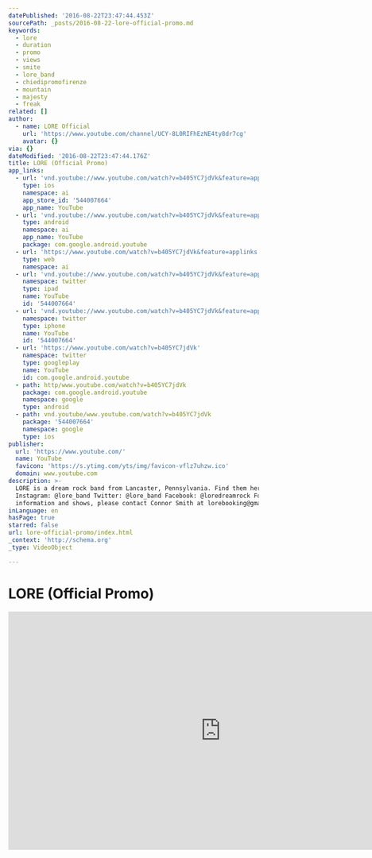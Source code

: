 ```yaml
---
datePublished: '2016-08-22T23:47:44.453Z'
sourcePath: _posts/2016-08-22-lore-official-promo.md
keywords:
  - lore
  - duration
  - promo
  - views
  - smite
  - lore_band
  - chiedipromofirenze
  - mountain
  - majesty
  - freak
related: []
author:
  - name: LORE Official
    url: 'https://www.youtube.com/channel/UCY-8L0RIFhEzNE4ty8dr7cg'
    avatar: {}
via: {}
dateModified: '2016-08-22T23:47:44.176Z'
title: LORE (Official Promo)
app_links:
  - url: 'vnd.youtube://www.youtube.com/watch?v=b405YC7jdVk&feature=applinks'
    type: ios
    namespace: ai
    app_store_id: '544007664'
    app_name: YouTube
  - url: 'vnd.youtube://www.youtube.com/watch?v=b405YC7jdVk&feature=applinks'
    type: android
    namespace: ai
    app_name: YouTube
    package: com.google.android.youtube
  - url: 'https://www.youtube.com/watch?v=b405YC7jdVk&feature=applinks'
    type: web
    namespace: ai
  - url: 'vnd.youtube://www.youtube.com/watch?v=b405YC7jdVk&feature=applinks'
    namespace: twitter
    type: ipad
    name: YouTube
    id: '544007664'
  - url: 'vnd.youtube://www.youtube.com/watch?v=b405YC7jdVk&feature=applinks'
    namespace: twitter
    type: iphone
    name: YouTube
    id: '544007664'
  - url: 'https://www.youtube.com/watch?v=b405YC7jdVk'
    namespace: twitter
    type: googleplay
    name: YouTube
    id: com.google.android.youtube
  - path: http/www.youtube.com/watch?v=b405YC7jdVk
    package: com.google.android.youtube
    namespace: google
    type: android
  - path: vnd.youtube/www.youtube.com/watch?v=b405YC7jdVk
    package: '544007664'
    namespace: google
    type: ios
publisher:
  url: 'https://www.youtube.com/'
  name: YouTube
  favicon: 'https://s.ytimg.com/yts/img/favicon-vflz7uhzw.ico'
  domain: www.youtube.com
description: >-
  LORE is a dream rock band from Lancaster, Pennsylvania. Find them here:
  Instagram: @lore_band Twitter: @lore_band Facebook: @loredreamrock For booking
  information and shows, please contact Connor Smith at lorebooking@gmail.com
inLanguage: en
hasPage: true
starred: false
url: lore-official-promo/index.html
_context: 'http://schema.org'
_type: VideoObject

---
```

# LORE (Official Promo)

<iframe src="https://cdn.embedly.com/widgets/media.html?src=https%3A%2F%2Fwww.youtube.com%2Fembed%2Fb405YC7jdVk%3Ffeature%3Doembed&amp;url=http%3A%2F%2Fwww.youtube.com%2Fwatch%3Fv%3Db405YC7jdVk&amp;image=https%3A%2F%2Fi.ytimg.com%2Fvi%2Fb405YC7jdVk%2Fhqdefault.jpg&amp;key=b7d04c9b404c499eba89ee7072e1c4f7&amp;type=text%2Fhtml&amp;schema=youtube" width="854" height="480" scrolling="no" frameborder="0" allowfullscreen="" style=""></iframe>